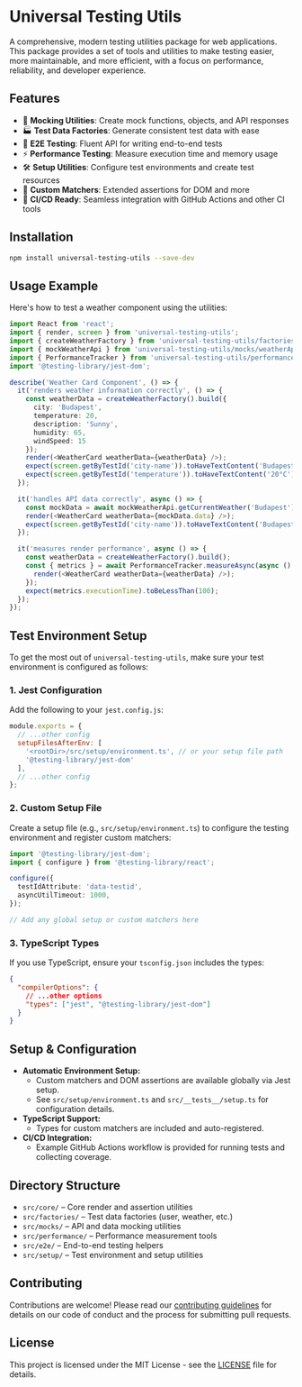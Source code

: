 # Universal Testing Utils

A comprehensive, modern testing utilities package for web applications. This package provides a set of tools and utilities to make testing easier, more maintainable, and more efficient, with a focus on performance, reliability, and developer experience.

## Features

- 🎯 **Mocking Utilities**: Create mock functions, objects, and API responses
- 🏭 **Test Data Factories**: Generate consistent test data with ease
- 🔄 **E2E Testing**: Fluent API for writing end-to-end tests
- ⚡ **Performance Testing**: Measure execution time and memory usage
- 🛠️ **Setup Utilities**: Configure test environments and create test resources
- 🧩 **Custom Matchers**: Extended assertions for DOM and more
- 🚦 **CI/CD Ready**: Seamless integration with GitHub Actions and other CI tools

## Installation

```bash
npm install universal-testing-utils --save-dev
```

## Usage Example

Here's how to test a weather component using the utilities:

```typescript
import React from 'react';
import { render, screen } from 'universal-testing-utils';
import { createWeatherFactory } from 'universal-testing-utils/factories/weather';
import { mockWeatherApi } from 'universal-testing-utils/mocks/weatherApi';
import { PerformanceTracker } from 'universal-testing-utils/performance/metrics';
import '@testing-library/jest-dom';

describe('Weather Card Component', () => {
  it('renders weather information correctly', () => {
    const weatherData = createWeatherFactory().build({
      city: 'Budapest',
      temperature: 20,
      description: 'Sunny',
      humidity: 65,
      windSpeed: 15
    });
    render(<WeatherCard weatherData={weatherData} />);
    expect(screen.getByTestId('city-name')).toHaveTextContent('Budapest');
    expect(screen.getByTestId('temperature')).toHaveTextContent('20°C');
  });

  it('handles API data correctly', async () => {
    const mockData = await mockWeatherApi.getCurrentWeather('Budapest');
    render(<WeatherCard weatherData={mockData.data} />);
    expect(screen.getByTestId('city-name')).toHaveTextContent('Budapest');
  });

  it('measures render performance', async () => {
    const weatherData = createWeatherFactory().build();
    const { metrics } = await PerformanceTracker.measureAsync(async () => {
      render(<WeatherCard weatherData={weatherData} />);
    });
    expect(metrics.executionTime).toBeLessThan(100);
  });
});
```

## Test Environment Setup

To get the most out of `universal-testing-utils`, make sure your test environment is configured as follows:

### 1. Jest Configuration

Add the following to your `jest.config.js`:

```js
module.exports = {
  // ...other config
  setupFilesAfterEnv: [
    '<rootDir>/src/setup/environment.ts', // or your setup file path
    '@testing-library/jest-dom'
  ],
  // ...other config
};
```

### 2. Custom Setup File

Create a setup file (e.g., `src/setup/environment.ts`) to configure the testing environment and register custom matchers:

```typescript
import '@testing-library/jest-dom';
import { configure } from '@testing-library/react';

configure({
  testIdAttribute: 'data-testid',
  asyncUtilTimeout: 1000,
});

// Add any global setup or custom matchers here
```

### 3. TypeScript Types

If you use TypeScript, ensure your `tsconfig.json` includes the types:

```json
{
  "compilerOptions": {
    // ...other options
    "types": ["jest", "@testing-library/jest-dom"]
  }
}
```

## Setup & Configuration

- **Automatic Environment Setup:**
  - Custom matchers and DOM assertions are available globally via Jest setup.
  - See `src/setup/environment.ts` and `src/__tests__/setup.ts` for configuration details.
- **TypeScript Support:**
  - Types for custom matchers are included and auto-registered.
- **CI/CD Integration:**
  - Example GitHub Actions workflow is provided for running tests and collecting coverage.

## Directory Structure

- `src/core/` – Core render and assertion utilities
- `src/factories/` – Test data factories (user, weather, etc.)
- `src/mocks/` – API and data mocking utilities
- `src/performance/` – Performance measurement tools
- `src/e2e/` – End-to-end testing helpers
- `src/setup/` – Test environment and setup utilities

## Contributing

Contributions are welcome! Please read our [contributing guidelines](CONTRIBUTING.md) for details on our code of conduct and the process for submitting pull requests.

## License

This project is licensed under the MIT License - see the [LICENSE](LICENSE) file for details. 